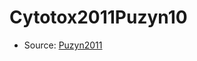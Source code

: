 <a name="material" />

# Cytotox2011Puzyn10
<script type="application/ld+json">
  {
    "@context": "https://schema.org/",
    "@type": "ChemicalSubstance",
    "http://purl.org/dc/terms/conformsTo":
      {
        "@type": "CreativeWork",
        "@id": "https://bioschemas.org/profiles/ChemicalSubstance/0.4-RELEASE/"
      },
    "@id": "https://egonw.github.io/nanowiki/nanowiki10.html#material",
    "name": "Cytotox2011Puzyn10",
    "sameAs": "http://127.0.0.1/mediawiki/index.php/Special:URIResolver/Cytotox2011Puzyn10"
  }
</script>


* Source: [Puzyn2011](http://127.0.0.1/mediawiki/index.php/Special:URIResolver/Puzyn2011)
